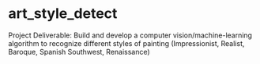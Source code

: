 # art_style_detect

Project Deliverable: Build and develop a computer vision/machine-learning algorithm to recognize different styles of painting (Impressionist, Realist, Baroque, Spanish Southwest, Renaissance)
